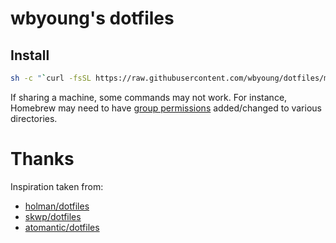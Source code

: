 # wbyoung's dotfiles

## Install

```bash
sh -c "`curl -fsSL https://raw.githubusercontent.com/wbyoung/dotfiles/master/bootstrap`" -s --prompt
```

If sharing a machine, some commands may not work. For instance, Homebrew may
need to have [group permissions][homebrew-permissions] added/changed to various
directories.

# Thanks

Inspiration taken from:

- [holman/dotfiles](https://github.com/holman/dotfiles)
- [skwp/dotfiles](https://github.com/skwp/dotfiles)
- [atomantic/dotfiles](https://github.com/atomantic/dotfiles)

[homebrew-permissions]: https://medium.com/@leifhanack/homebrew-multi-user-setup-e10cb5849d59
